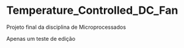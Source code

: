 # Temperature_Controlled_DC_Fan
Projeto final da disciplina de Microprocessados 

Apenas um teste de edição
